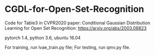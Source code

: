 # CGDL-for-Open-Set-Recognition
Code for Table3 in CVPR2020 paper: Conditional Gaussian Distribution Learning for Open Set Recognition: https://arxiv.org/abs/2003.08823

pytorch 1.4, python 3.6, ubuntu 16.04

For training, run lvae_train.py file;
For testing, run qmv.py file.
